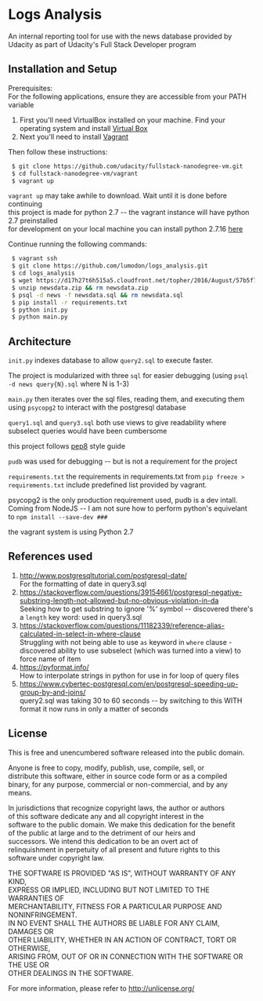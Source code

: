 # Logs Analysis

An internal reporting tool for use with the news database provided by Udacity as part of Udacity's Full Stack Developer program

## Installation and Setup

Prerequisites:  
For the following applications, ensure they are accessible from your PATH variable  
1. First you'll need VirtualBox installed on your machine. Find your operating system and install [Virtual Box](https://www.virtualbox.org/wiki/Downloads)  
2. Next you'll need to install [Vagrant](https://www.vagrantup.com/downloads.html)  

Then follow these instructions:  

```sh
 $ git clone https://github.com/udacity/fullstack-nanodegree-vm.git
 $ cd fullstack-nanodegree-vm/vagrant
 $ vagrant up
```

`vagrant up` may take awhile to download. Wait until it is done before continuing  
this project is made for python 2.7 -- the vagrant instance will have python 2.7 preinstalled  
for development on your local machine you can install python 2.7.16 [here](https://www.python.org/downloads/release/python-2716/)  
  
Continue running the following commands:  

```sh
 $ vagrant ssh
 $ git clone https://github.com/lumodon/logs_analysis.git
 $ cd logs_analysis
 $ wget https://d17h27t6h515a5.cloudfront.net/topher/2016/August/57b5f748_newsdata/newsdata.zip
 $ unzip newsdata.zip && rm newsdata.zip
 $ psql -d news -f newsdata.sql && rm newsdata.sql
 $ pip install -r requirements.txt
 $ python init.py
 $ python main.py
```

## Architecture

`init.py` indexes database to allow `query2.sql` to execute faster.  
  
The project is modularized with three `sql` for easier debugging (using `psql -d news query{N}.sql` where N is 1-3)  
  
`main.py` then iterates over the sql files, reading them, and executing them using `psycopg2` to interact with the postgresql database  
  
`query1.sql` and `query3.sql` both use views to give readability where subselect queries would have been cumbersome  
  
this project follows [pep8](https://www.python.org/dev/peps/pep-0008/) style guide  
  
`pudb` was used for debugging -- but is not a requirement for the project  
  
`requirements.txt` the requirements in requirements.txt from `pip freeze > requirements.txt` include predefined list provided by vagrant.  
  
psycopg2 is the only production requirement used, pudb is a dev intall. Coming from NodeJS -- I am not sure how to perform python's equivelant to `npm install --save-dev ###`  
  
the vagrant system is using Python 2.7  

## References used

1. http://www.postgresqltutorial.com/postgresql-date/  
    For the formatting of date in query3.sql
2. https://stackoverflow.com/questions/39154661/postgresql-negative-substring-length-not-allowed-but-no-obvious-violation-in-da  
    Seeking how to get substring to ignore '%' symbol -- discovered there's a `length` key word: used in query3.sql  
3. https://stackoverflow.com/questions/11182339/reference-alias-calculated-in-select-in-where-clause  
    Struggling with not being able to use `as` keyword in `where` clause - discovered ability to use subselect (which was turned into a view) to force name of item  
4. https://pyformat.info/  
    How to interpolate strings in python for use in for loop of query files  
5. https://www.cybertec-postgresql.com/en/postgresql-speeding-up-group-by-and-joins/  
    query2.sql was taking 30 to 60 seconds -- by switching to this WITH format it now runs in only a matter of seconds

## License

This is free and unencumbered software released into the public domain.  
  
Anyone is free to copy, modify, publish, use, compile, sell, or  
distribute this software, either in source code form or as a compiled  
binary, for any purpose, commercial or non-commercial, and by any  
means.  
  
In jurisdictions that recognize copyright laws, the author or authors  
of this software dedicate any and all copyright interest in the  
software to the public domain. We make this dedication for the benefit  
of the public at large and to the detriment of our heirs and  
successors. We intend this dedication to be an overt act of  
relinquishment in perpetuity of all present and future rights to this  
software under copyright law.  
  
THE SOFTWARE IS PROVIDED "AS IS", WITHOUT WARRANTY OF ANY KIND,  
EXPRESS OR IMPLIED, INCLUDING BUT NOT LIMITED TO THE WARRANTIES OF  
MERCHANTABILITY, FITNESS FOR A PARTICULAR PURPOSE AND NONINFRINGEMENT.  
IN NO EVENT SHALL THE AUTHORS BE LIABLE FOR ANY CLAIM, DAMAGES OR  
OTHER LIABILITY, WHETHER IN AN ACTION OF CONTRACT, TORT OR OTHERWISE,  
ARISING FROM, OUT OF OR IN CONNECTION WITH THE SOFTWARE OR THE USE OR  
OTHER DEALINGS IN THE SOFTWARE.  
  
For more information, please refer to <http://unlicense.org/>  
